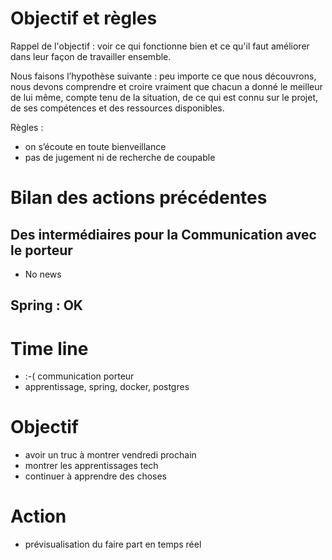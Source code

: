# Objectif et règles

Rappel de l'objectif : voir ce qui fonctionne bien et ce qu'il faut améliorer dans leur façon de travailler ensemble.

Nous faisons l’hypothèse suivante : peu importe ce que nous découvrons, nous devons comprendre et croire vraiment que chacun a donné le meilleur de lui même, compte tenu de la situation, de ce qui est connu sur le projet, de ses compétences et des ressources disponibles.

Règles :

* on s’écoute en toute bienveillance
* pas de jugement ni de recherche de coupable

# Bilan des actions précédentes

## Des intermédiaires pour la Communication avec le porteur

* No news

## Spring : OK

# Time line

* :-(  communication porteur
* apprentissage, spring, docker, postgres

# Objectif 

* avoir un truc à montrer vendredi prochain
* montrer les apprentissages tech
* continuer à apprendre des choses

# Action

* prévisualisation du faire part en temps réel